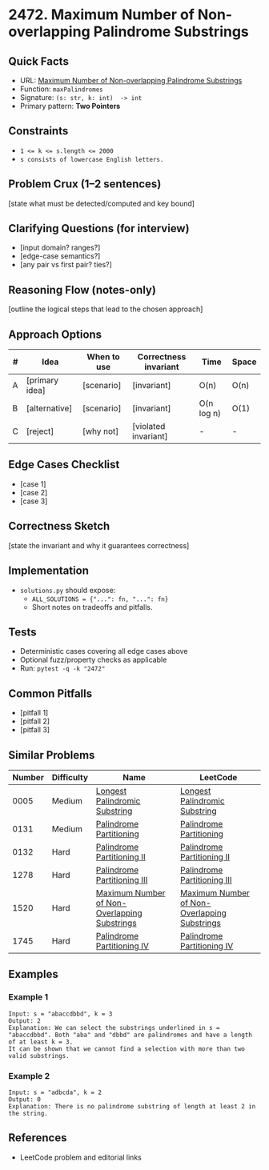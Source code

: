 # 2472. Maximum Number of Non-overlapping Palindrome Substrings

## Quick Facts

- URL: [Maximum Number of Non-overlapping Palindrome Substrings](https://leetcode.com/problems/maximum-number-of-non-overlapping-palindrome-substrings/)
- Function: `maxPalindromes`
- Signature: `(s: str, k: int)  -> int`
- Primary pattern: **Two Pointers**

## Constraints

- `1 <= k <= s.length <= 2000`
- `s consists of lowercase English letters.`

## Problem Crux (1–2 sentences)

[state what must be detected/computed and key bound]

## Clarifying Questions (for interview)

- [input domain? ranges?]
- [edge-case semantics?]
- [any pair vs first pair? ties?]

## Reasoning Flow (notes-only)

[outline the logical steps that lead to the chosen approach]

## Approach Options

| # | Idea | When to use | Correctness invariant | Time | Space |
|---|------|-------------|-----------------------|------|-------|
| A | [primary idea] | [scenario] | [invariant] | O(n) | O(n) |
| B | [alternative] | [scenario] | [invariant] | O(n log n) | O(1) |
| C | [reject] | [why not] | [violated invariant] | - | - |

## Edge Cases Checklist

- [case 1]
- [case 2]
- [case 3]

## Correctness Sketch

[state the invariant and why it guarantees correctness]

## Implementation

- `solutions.py` should expose:
  - `ALL_SOLUTIONS = {"...": fn, "...": fn}`
  - Short notes on tradeoffs and pitfalls.

## Tests

- Deterministic cases covering all edge cases above
- Optional fuzz/property checks as applicable
- Run: `pytest -q -k "2472"`

## Common Pitfalls

- [pitfall 1]
- [pitfall 2]
- [pitfall 3]

## Similar Problems

| Number | Difficulty | Name | LeetCode |
|---|---|---|---|
| 0005 | Medium | [Longest Palindromic Substring](../0005-longest-palindromic-substring/readme.md) | [Longest Palindromic Substring](https://leetcode.com/problems/longest-palindromic-substring/) |
| 0131 | Medium | [Palindrome Partitioning](../0131-palindrome-partitioning/readme.md) | [Palindrome Partitioning](https://leetcode.com/problems/palindrome-partitioning/) |
| 0132 | Hard | [Palindrome Partitioning II](../0132-palindrome-partitioning-ii/readme.md) | [Palindrome Partitioning II](https://leetcode.com/problems/palindrome-partitioning-ii/) |
| 1278 | Hard | [Palindrome Partitioning III](../1278-palindrome-partitioning-iii/readme.md) | [Palindrome Partitioning III](https://leetcode.com/problems/palindrome-partitioning-iii/) |
| 1520 | Hard | [Maximum Number of Non-Overlapping Substrings](../1520-maximum-number-of-non-overlapping-substrings/readme.md) | [Maximum Number of Non-Overlapping Substrings](https://leetcode.com/problems/maximum-number-of-non-overlapping-substrings/) |
| 1745 | Hard | [Palindrome Partitioning IV](../1745-palindrome-partitioning-iv/readme.md) | [Palindrome Partitioning IV](https://leetcode.com/problems/palindrome-partitioning-iv/) |

## Examples

### Example 1

```text
Input: s = "abaccdbbd", k = 3
Output: 2
Explanation: We can select the substrings underlined in s = "abaccdbbd". Both "aba" and "dbbd" are palindromes and have a length of at least k = 3.
It can be shown that we cannot find a selection with more than two valid substrings.
```

### Example 2

```text
Input: s = "adbcda", k = 2
Output: 0
Explanation: There is no palindrome substring of length at least 2 in the string.
```

## References

- LeetCode problem and editorial links
